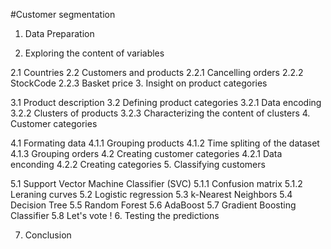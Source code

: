 #Customer segmentation
1. Data Preparation

2. Exploring the content of variables

2.1 Countries
2.2 Customers and products
2.2.1 Cancelling orders
2.2.2 StockCode
2.2.3 Basket price
3. Insight on product categories

3.1 Product description
3.2 Defining product categories
3.2.1 Data encoding
3.2.2 Clusters of products
3.2.3 Characterizing the content of clusters
4. Customer categories

4.1 Formating data
4.1.1 Grouping products
4.1.2 Time spliting of the dataset
4.1.3 Grouping orders
4.2 Creating customer categories
4.2.1 Data enconding
4.2.2 Creating categories
5. Classifying customers

5.1 Support Vector Machine Classifier (SVC)
5.1.1 Confusion matrix
5.1.2 Leraning curves
5.2 Logistic regression
5.3 k-Nearest Neighbors
5.4 Decision Tree
5.5 Random Forest
5.6 AdaBoost
5.7 Gradient Boosting Classifier
5.8 Let's vote !
6. Testing the predictions

7. Conclusion

